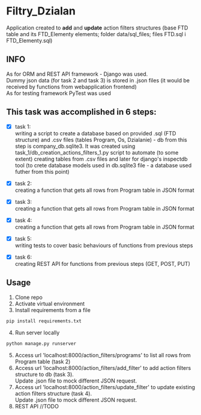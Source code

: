 # Filtry_Dzialan

Application created to **add** and **update** action filters structures (base FTD table and its FTD_Elementy elements; folder data/sql_files; 
files FTD.sql i FTD_Elementy.sql)

## INFO
As for ORM and REST API framework - Django was used. <br />
Dummy json data (for task 2 and task 3) is stored in .json files (it would be received by functions from webapplication frontend) <br />
As for testing framework PyTest was used  <br />

## This task was accomplished in 6 steps:
- [x] task 1: <br />
writing a script to create a database based on provided .sql  (FTD structure) and .csv files (tables Program, Os, Dzialanie)  - db from this step is  company_db.sqlite3. It was created using task_1/db_creation_actions_filters_1.py script to automate (to some extent) creating tables from .csv files and later for django's inspectdb tool (to crete database models used in db.sqlite3 file - a database used futher from this point)
- [x] task 2: <br />
    creating a function that gets all rows from Program table in JSON format 
- [x] task 3: <br />
    creating a function that gets all rows from Program table in JSON format
- [x] task 4: <br />
    creating a function that gets all rows from Program table in JSON format
- [x] task 5: <br />
    writing tests to cover basic behaviours of functions from previous steps
- [x] task 6: <br /> 
    creating REST API for functions from previous steps (GET, POST, PUT)


## Usage

1. Clone repo
2. Activate virtual environment
3. Install requirements from a file
```bash
pip install requirements.txt
```
4. Run server locally 
```bash
python manage.py runserver
```
5. Access url 'localhost:8000/action_filters/programs' to list all rows from Program table (task 2)
6. Access url 'localhost:8000/action_filters/add_filter' to add action filters structure to db (task 3). <br /> Update .json file to mock different JSON request.
7. Access url 'localhost:8000/action_filters/update_filter' to update existing action filters structure (task 4). <br />Update .json file to mock different JSON request.
8. REST API //TODO<br />